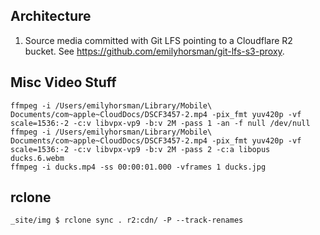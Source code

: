 ## Architecture

1. Source media committed with Git LFS pointing to a Cloudflare R2 bucket. See https://github.com/emilyhorsman/git-lfs-s3-proxy.

## Misc Video Stuff

```
ffmpeg -i /Users/emilyhorsman/Library/Mobile\ Documents/com~apple~CloudDocs/DSCF3457-2.mp4 -pix_fmt yuv420p -vf scale=1536:-2 -c:v libvpx-vp9 -b:v 2M -pass 1 -an -f null /dev/null
ffmpeg -i /Users/emilyhorsman/Library/Mobile\ Documents/com~apple~CloudDocs/DSCF3457-2.mp4 -pix_fmt yuv420p -vf scale=1536:-2 -c:v libvpx-vp9 -b:v 2M -pass 2 -c:a libopus ducks.6.webm
ffmpeg -i ducks.mp4 -ss 00:00:01.000 -vframes 1 ducks.jpg
```

## rclone

```
_site/img $ rclone sync . r2:cdn/ -P --track-renames
```
